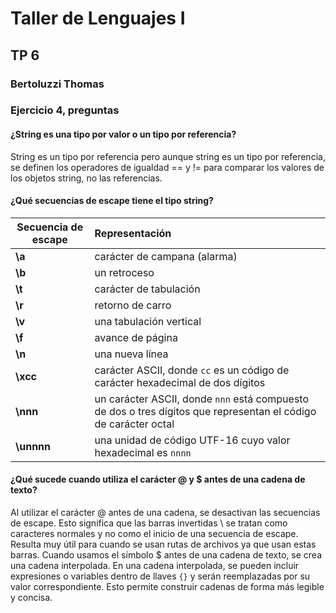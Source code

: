 # Taller de Lenguajes I
## TP 6
### Bertoluzzi Thomas

### Ejercicio 4, preguntas
#### ¿String es una tipo por valor o un tipo por referencia?
String es un tipo por referencia pero aunque string es un tipo por referencia, se definen los operadores de igualdad == y != para comparar los valores de los objetos string, no las referencias.
#### ¿Qué secuencias de escape tiene el tipo string?
| Secuencia de escape| Representación |
|--------------------|:---------------|
| **\a** | carácter de campana (alarma) |
| **\b** | un retroceso |
| **\t** | carácter de tabulación |
| **\r** | retorno de carro |
| **\v** | una tabulación vertical |
| **\f** | avance de página |
| **\n** | una nueva línea |
| **\xcc** | carácter ASCII, donde `cc` es un código de carácter hexadecimal de dos dígitos |
| **\nnn** | un carácter ASCII, donde `nnn` está compuesto de dos o tres dígitos que representan el código de carácter octal |
| **\unnnn** | una unidad de código UTF-16 cuyo valor hexadecimal es `nnnn` |
#### ¿Qué sucede cuando utiliza el carácter @ y $ antes de una cadena de texto?
Al utilizar el carácter @ antes de una cadena, se desactivan las secuencias de escape. Esto significa que las barras invertidas \ se tratan como caracteres normales y no como el inicio de una secuencia de escape. Resulta muy útil para cuando se usan rutas de archivos ya que usan estas barras.
Cuando usamos el símbolo $ antes de una cadena de texto, se crea una cadena interpolada. En una cadena interpolada, se pueden incluir expresiones o variables dentro de llaves `{}` y serán reemplazadas por su valor correspondiente. Esto permite construir cadenas de forma más legible y concisa.